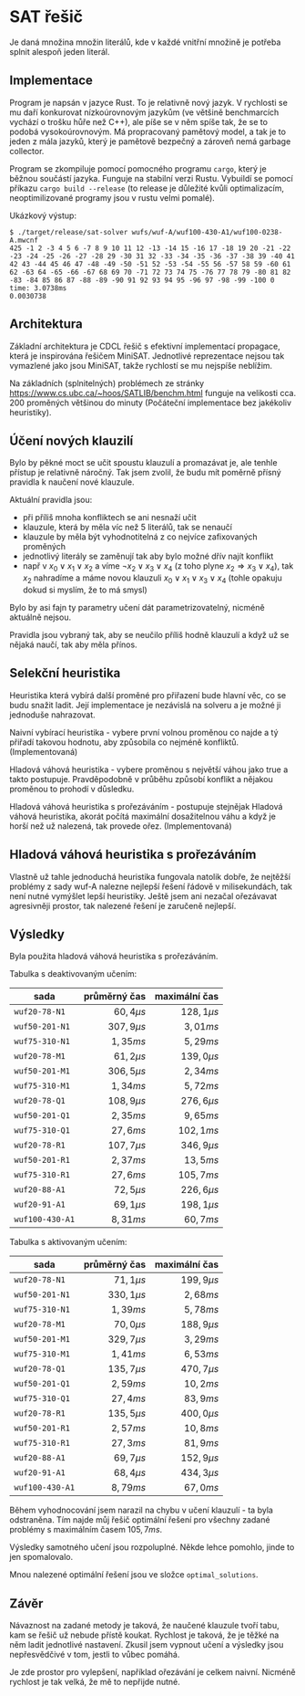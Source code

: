 <link rel="stylesheet" type="text/css" href="pandoc.css"/>

SAT řešič
=========

Je daná množina množin literálů, kde v každé vnitřní množině je potřeba splnit alespoň jeden literál.

Implementace
------------

Program je napsán v jazyce Rust. To je relativně nový jazyk. V rychlosti se mu daří konkurovat nízkoúrovnovým jazykům (ve většině benchmarcích vychází o trošku hůře než C++), ale píše se v něm spíše tak, že se to podobá vysokoúrovnovým. Má propracovaný pamětový model, a tak je to jeden z mála jazyků, který je pamětově bezpečný a zároveň nemá garbage collector.

Program se zkompiluje pomocí pomocného programu `cargo`, který je běžnou součástí jazyka. Funguje na stabilní verzi Rustu. Vybuildí se pomocí příkazu `cargo build --release` (to release je důležité kvůli optimalizacím, neoptimilizované programy jsou v rustu velmi pomalé).

Ukázkový výstup:
```
$ ./target/release/sat-solver wufs/wuf-A/wuf100-430-A1/wuf100-0238-A.mwcnf
425 -1 2 -3 4 5 6 -7 8 9 10 11 12 -13 -14 15 -16 17 -18 19 20 -21 -22 -23 -24 -25 -26 -27 -28 29 -30 31 32 -33 -34 -35 -36 -37 -38 39 -40 41 42 43 -44 45 46 47 -48 -49 -50 -51 52 -53 -54 -55 56 -57 58 59 -60 61 62 -63 64 -65 -66 -67 68 69 70 -71 72 73 74 75 -76 77 78 79 -80 81 82 -83 -84 85 86 87 -88 -89 -90 91 92 93 94 95 -96 97 -98 -99 -100 0
time: 3.0738ms
0.0030738
```

Architektura
------------

Základní architektura je CDCL řešič s efektivní implementací propagace, která je inspirována řešičem MiniSAT. Jednotlivé reprezentace nejsou tak vymazlené jako jsou MiniSAT, takže rychlostí se mu nejspíše neblížim.

Na základních (splnitelných) problémech ze stránky https://www.cs.ubc.ca/~hoos/SATLIB/benchm.html funguje na velikosti cca. 200 proměných většinou do minuty (Počáteční implementace bez jakékoliv heuristiky).

Účení nových klauzilí
---------------------

Bylo by pěkné moct se učit spoustu klauzulí a promazávat je, ale tenhle přístup je relativně náročný. Tak jsem zvolil, že budu mít poměrně přísný pravidla k naučení nové klauzule.

Aktuální pravidla jsou:

 - při příliš mnoha konfliktech se ani nesnaží učit
 - klauzule, která by měla víc než 5 literálů, tak se nenaučí
 - klauzule by měla být vyhodnotitelná z co nejvíce zafixovaných proměných
 - jednotlivý literály se zaměnují tak aby bylo možné dřív najít konflikt
 - např v $x_0 ∨ x_1 ∨ x_2$ a víme $¬x_2 ∨ x_3 ∨ x_4$ (z toho plyne $x_2 ⇒ x_3 ∨ x_4$), tak $x_2$ nahradíme a máme novou klauzuli $x_0 ∨ x_1 ∨ x_3 ∨ x_4$ (tohle opakuju dokud si myslím, že to má smysl)

Bylo by asi fajn ty parametry učení dát parametrizovatelný, nicméně aktuálně nejsou.

Pravidla jsou vybraný tak, aby se neučilo příliš hodně klauzulí a když už se nějaká naučí, tak aby měla přínos.

Selekční heuristika
-------------------

Heuristika která vybírá další proměné pro přiřazení bude hlavní věc, co se budu snažit ladit. Její implementace je nezávislá na solveru a je možné ji jednoduše nahrazovat.

Naivní vybírací heuristika - vybere první volnou proměnou co najde a tý přiřadí takovou hodnotu, aby způsobila co nejméně konfliktů. (Implementovaná)

Hladová váhová heuristika - vybere proměnou s největší váhou jako true a takto postupuje. Pravděpodobně v průběhu způsobí konflikt a nějakou proměnou to prohodí v důsledku.

Hladová váhová heuristika s prořezáváním - postupuje stejnějak Hladová váhová heuristika, akorát počítá maximální dosažitelnou váhu a když je horší než už nalezená, tak provede ořez. (Implementovaná)

Hladová váhová heuristika s prořezáváním
----------------------------------------

Vlastně už tahle jednoduchá heuristika fungovala natolik dobře, že nejtěžší problémy z sady wuf-A nalezne nejlepší řešení řádově v milisekundách, tak není nutné vymýšlet lepší heuristiky. Ještě jsem ani nezačal ořezávavat agresivněji prostor, tak nalezené řešení je zaručeně nejlepší.


Výsledky
--------

Byla použita hladová váhová heuristika s prořezáváním.

Tabulka s deaktivovaným učením:

| sada                      | průměrný čas | maximální čas |
|---------------------------|-----------:|-----------:|
| `wuf20-78-N1`             |   $60,4 µs$ |  $128,1 µs$ |
| `wuf50-201-N1`            |  $307,9 µs$ |   $3,01 ms$ |
| `wuf75-310-N1`            |   $1,35 ms$ |   $5,29 ms$ |
| `wuf20-78-M1`             |   $61,2 µs$ |  $139,0 µs$ |
| `wuf50-201-M1`            |  $306,5 µs$ |   $2,34 ms$ |
| `wuf75-310-M1`            |   $1,34 ms$ |   $5,72 ms$ |
| `wuf20-78-Q1`             |  $108,9 µs$ |  $276,6 µs$ |
| `wuf50-201-Q1`            |   $2,35 ms$ |   $9,65 ms$ |
| `wuf75-310-Q1`            |   $27,6 ms$ |  $102,1 ms$ |
| `wuf20-78-R1`             |  $107,7 µs$ |  $346,9 µs$ |
| `wuf50-201-R1`            |   $2,37 ms$ |   $13,5 ms$ |
| `wuf75-310-R1`            |   $27,6 ms$ |  $105,7 ms$ |
| `wuf20-88-A1`             |   $72,5 µs$ |  $226,6 µs$ |
| `wuf20-91-A1`             |   $69,1 µs$ |  $198,1 µs$ |
| `wuf100-430-A1`           |   $8,31 ms$ |   $60,7 ms$ |

Tabulka s aktivovaným učením:

| sada                      | průměrný čas | maximální čas |
|---------------------------|-----------:|-----------:|
| `wuf20-78-N1`             |   $71,1 µs$ |  $199,9 µs$ |
| `wuf50-201-N1`            |  $330,1 µs$ |   $2,68 ms$ |
| `wuf75-310-N1`            |   $1,39 ms$ |   $5,78 ms$ |
| `wuf20-78-M1`             |   $70,0 µs$ |  $188,9 µs$ |
| `wuf50-201-M1`            |  $329,7 µs$ |   $3,29 ms$ |
| `wuf75-310-M1`            |   $1,41 ms$ |   $6,53 ms$ |
| `wuf20-78-Q1`             |  $135,7 µs$ |  $470,7 µs$ |
| `wuf50-201-Q1`            |   $2,59 ms$ |   $10,2 ms$ |
| `wuf75-310-Q1`            |   $27,4 ms$ |   $83,9 ms$ |
| `wuf20-78-R1`             |  $135,5 µs$ |  $400,0 µs$ |
| `wuf50-201-R1`            |   $2,57 ms$ |   $10,8 ms$ |
| `wuf75-310-R1`            |   $27,3 ms$ |   $81,9 ms$ |
| `wuf20-88-A1`             |   $69,7 µs$ |  $152,9 µs$ |
| `wuf20-91-A1`             |   $68,4 µs$ |  $434,3 µs$ |
| `wuf100-430-A1`           |   $8,79 ms$ |   $67,0 ms$ |

Během vyhodnocování jsem narazil na chybu v učení klauzulí - ta byla odstraněna. Tím najde můj řešič optimální řešení pro všechny zadané problémy s maximálním časem $105,7 ms$.

Výsledky samotného učení jsou rozpoluplné. Někde lehce pomohlo, jinde to jen spomalovalo.

Mnou nalezené optimální řešení jsou ve složce `optimal_solutions`.

Závěr
-----

Návaznost na zadané metody je taková, že naučené klauzule tvoří tabu, kam se řešič už nebude přístě koukat. Rychlost je taková, že je těžké na něm ladit jednotlivé nastavení. Zkusil jsem vypnout učení a výsledky jsou nepřesvědčivé v tom, jestli to vůbec pomáhá.

Je zde prostor pro vylepšení, například ořezávání je celkem naivní. Nicméně rychlost je tak velká, že mě to nepřijde nutné.